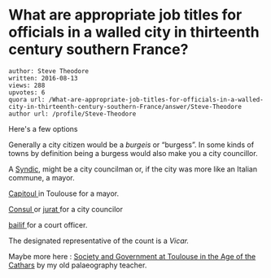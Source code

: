 # What are appropriate job titles for officials in a walled city in thirteenth century southern France?

	author: Steve Theodore
	written: 2016-08-13
	views: 288
	upvotes: 6
	quora url: /What-are-appropriate-job-titles-for-officials-in-a-walled-city-in-thirteenth-century-southern-France/answer/Steve-Theodore
	author url: /profile/Steve-Theodore


Here's a few options

Generally a city citizen would be a _burgeis_ or “burgess”. In some kinds of towns by definition being a burgess would also make you a city councillor.

A [Syndic](https://en.m.wikipedia.org/wiki/Syndic), might be a city councilman or, if the city was more like an Italian commune, a mayor.

[Capitoul ](https://en.m.wiktionary.org/wiki/capitoul#English)in Toulouse for a mayor.

[Consul ](https://en.m.wiktionary.org/wiki/consul#English)or [jurat ](https://en.m.wiktionary.org/wiki/jurat#English)for a city councilor

[bailif ](https://en.m.wiktionary.org/wiki/bailif#Old_French)for a court officer.

The designated representative of the count is a _Vicar._ 

Maybe more here : [Society and Government at Toulouse in the Age of the Cathars](https://books.google.com/books?id=LbpAt1cUiugC) by my old palaeography teacher.


